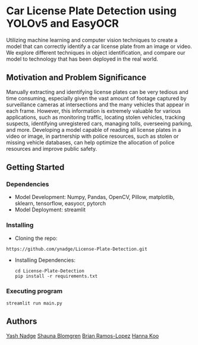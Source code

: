 # Car License Plate Detection using YOLOv5 and EasyOCR

Utilizing machine learning and computer vision techniques to create a model that can correctly identify a car license plate from an image or video. 
We explore different techniques in object identification, and compare our model to technology that has been deployed in the real world.

## Motivation and Problem Significance

Manually extracting and identifying license plates can be very tedious and time consuming, especially given the vast amount of footage captured by surveillance cameras at intersections and the many vehicles that appear in each frame. However, this information is extremely valuable for various applications, such as monitoring traffic, locating stolen vehicles, tracking suspects, identifying unregistered cars, managing tolls, overseeing parking, and more. Developing a model capable of reading all license plates in a video or image, in partnership with police resources, such as stolen or missing vehicle databases, can help optimize the allocation of police resources and improve public safety.

## Getting Started

### Dependencies

* Model Development: Numpy, Pandas, OpenCV, Pillow, matplotlib, sklearn, tensorflow, easyocr, pytorch
* Model Deployment: streamlit

### Installing

* Cloning the repo:
```
https://github.com/ynadge/License-Plate-Detection.git
```
* Installing Dependencies:
  ```
  cd License-Plate-Detection
  pip install -r requirements.txt
  ```

### Executing program
```
streamlit run main.py
```

## Authors 
[Yash Nadge](https://github.com/ynadge)
[Shauna Blomgren](https://github.com/svblomg)
[Brian Ramos-Lopez](https://github.com/bframos8)
[Hanna Koo](https://github.com/hannnakoo)

